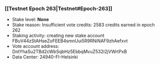 ### [[Testnet Epoch 263|Testnet#Epoch-263]]
* Stake level: **None**
* Stake reason: Insufficient vote credits: 2583 credits earned in epoch 262
* Staking activity: creating new stake account FBuV44zStAHseZoFEEB4smnUui5R9RNiNAF9zhAefxvt
* Vote account address: DntYhaSu2TBd2cWbSqbHz5EbbqMvuZ532i2jVWrtPxB
* Data Center: 24940-FI-Helsinki